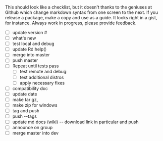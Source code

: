 This should look like a checklist, but it doesn't thanks to the geniuses at Github which change markdown syntax from one screen to the next. If you release a package, make a copy and use as a guide. It looks right in a gist, for instance. Always work in progress, please provide feedback.

- [ ] update version #
- [ ] what's new
- [ ] test local and debug
- [ ] update Rd help()
- [ ] merge into master
- [ ] push master
- [ ] Repeat until tests pass
  - [ ] test remote and debug
  - [ ] test additional distros
  - [ ] apply necessary fixes   
- [ ] compatibility doc
- [ ] update date
- [ ] make tar gz,
- [ ] make zip for windows
- [ ] tag and push
- [ ] push --tags
- [ ] update md docs (wiki) -- download link in particular and push
- [ ] announce on group
- [ ] merge master into dev